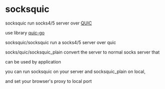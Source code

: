 socksquic
=========

socksquic run socks4/5 server over [QUIC](https://www.chromium.org/quic)

use library [quic-go](https://github.com/lucas-clemente/quic-go)



socksquic/socksquic run a socks4/5 server over quic

socks/quic/socksquic\_plain convert the server to normal socks server that

can be used by application


you can run socksquic on your server and socksquic\_plain on local,

and set your browser's proxy to local port
